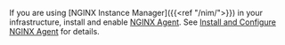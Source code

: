 ---
---

If you are using [NGINX Instance Manager]({{<ref "/nim/">}}) in your infrastructure, install and enable [NGINX Agent](https://docs.nginx.com/nginx-agent/overview/). See [Install and Configure NGINX Agent](https://github.com/nginx/agent/blob/main/README.md) for details.